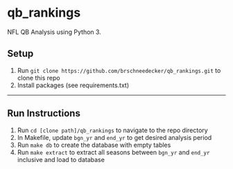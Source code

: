 # qb_rankings

NFL QB Analysis using Python 3.

## Setup

1. Run ```git clone https://github.com/brschneedecker/qb_rankings.git``` to clone this repo
2. Install packages (see requirements.txt)

---

## Run Instructions

1. Run ```cd [clone path]/qb_rankings``` to navigate to the repo directory
2. In Makefile, update ```bgn_yr``` and ```end_yr``` to get desired analysis period
3. Run ```make db``` to create the database with empty tables
4. Run ```make extract``` to extract all seasons between ```bgn_yr``` and ```end_yr``` inclusive and load to database